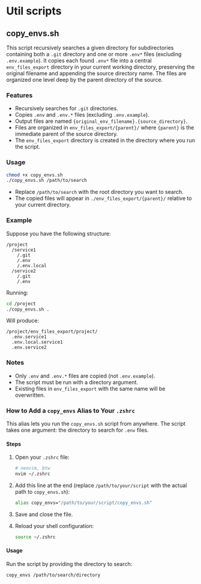 # Util scripts

## copy_envs.sh

This script recursively searches a given directory for subdirectories containing both a `.git` directory and one or more `.env*` files (excluding `.env.example`). It copies each found `.env*` file into a central `env_files_export` directory in your current working directory, preserving the original filename and appending the source directory name. The files are organized one level deep by the parent directory of the source.

### Features

- Recursively searches for `.git` directories.
- Copies `.env` and `.env.*` files (excluding `.env.example`).
- Output files are named `{original_env_filename}.{source_directory}`.
- Files are organized in `env_files_export/{parent}/` where `{parent}` is the immediate parent of the source directory.
- The `env_files_export` directory is created in the directory where you run the script.

### Usage

```sh
chmod +x copy_envs.sh
./copy_envs.sh /path/to/search
```

- Replace `/path/to/search` with the root directory you want to search.
- The copied files will appear in `./env_files_export/{parent}/` relative to your current directory.

### Example

Suppose you have the following structure:

```
/project
  /service1
    /.git
    /.env
    /.env.local
  /service2
    /.git
    /.env
```

Running:

```sh
cd /project
./copy_envs.sh .
```

Will produce:

```
/project/env_files_export/project/
  .env.service1
  .env.local.service1
  .env.service2
```

### Notes

- Only `.env` and `.env.*` files are copied (not `.env.example`).
- The script must be run with a directory argument.
- Existing files in `env_files_export` with the same name will be overwritten.

### How to Add a `copy_envs` Alias to Your `.zshrc`

This alias lets you run the `copy_envs.sh` script from anywhere. The script takes one argument: the directory to search for `.env` files.

#### Steps

1. Open your `.zshrc` file:

   ```sh
   # neovim, btw
   nvim ~/.zshrc
   ```

2. Add this line at the end (replace `/path/to/your/script` with the actual path to `copy_envs.sh`):

   ```zsh
   alias copy_envs="/path/to/your/script/copy_envs.sh"
   ```

3. Save and close the file.

4. Reload your shell configuration:
   ```sh
   source ~/.zshrc
   ```

#### Usage

Run the script by providing the directory to search:

```sh
copy_envs /path/to/search/directory
```

```

```
